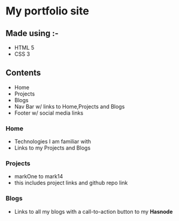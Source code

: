 # My portfolio site

## Made using :- 
- HTML 5
- CSS 3

## Contents 

- Home
- Projects
- Blogs  
- Nav Bar w/ links to Home,Projects and Blogs
- Footer w/ social media links

### Home

- Technologies I am familiar with
- Links to my Projects and Blogs

### Projects

- markOne to mark14 
- this includes project links and github repo link

### Blogs

- Links to all my blogs with a call-to-action button to my **Hasnode**




